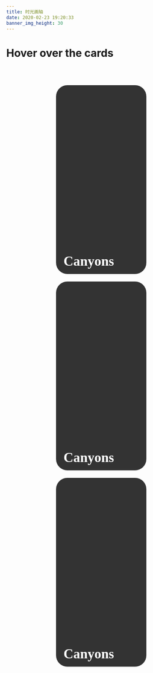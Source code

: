 ```yaml
---
title: 时光画轴
date: 2020-02-23 19:20:33
banner_img_height: 30
---
```


<h1 class="title">Hover over the cards</h1>
<div class="container">
	<div class="card-wrap">
		<div class="card">
			<div class="card-bg" style="background-image: url(https://frontend-studio-1256354221.file.myqcloud.com/img/20161106/01.jpg);"></div>
			<div class="card-info">
				<h1 class="card-header">Canyons</h1>
				<p class="card-content">Lorem ipsum dolor sit amet, consectetur adipisicing elit.</p>
			</div>
		</div>
	</div>
	<div class="card-wrap">
		<div class="card">
			<div class="card-bg" style="background-image: url(https://frontend-studio-1256354221.file.myqcloud.com/img/20161106/01.jpg);"></div>
			<div class="card-info">
				<h1 class="card-header">Canyons</h1>
				<p class="card-content">Lorem ipsum dolor sit amet, consectetur adipisicing elit.</p>
			</div>
		</div>
	</div>
	<div class="card-wrap">
		<div class="card">
			<div class="card-bg" style="background-image: url(https://frontend-studio-1256354221.file.myqcloud.com/img/20161106/01.jpg);"></div>
			<div class="card-info">
				<h1 class="card-header">Canyons</h1>
				<p class="card-content">Lorem ipsum dolor sit amet, consectetur adipisicing elit.</p>
			</div>
		</div>
	</div>
</div>
<style lang="scss">
$hoverEasing: cubic-bezier(0.23, 1, 0.32, 1);
$returnEasing: cubic-bezier(0.445, 0.05, 0.55, 0.95);
body {
	margin: 40px 0;
	font-family: "Raleway";
	font-size: 14px;
	font-weight: 500;
	background-color: #BCAAA4;
	-webkit-font-smoothing: antialiased;
}
.container {
	padding: 40px 80px;
	display: flex;
	flex-wrap: wrap;
	justify-content: center;
	line-height: 1.5em;
}
.card-wrap {
	margin: 10px;
	transform: perspective(800px);
	transform-style: preserve-3d;
	cursor: pointer;
}
.card-wrap:hover {
	.card-info {
		transform: translateY(0);
	}
	.card-info p {
		opacity: 1;
	}
	.card-info,
	.card-info p {
		transition: 0.6s $hoverEasing;
	}
	.card-info:after {
		transition: 5s $hoverEasing;
		opacity: 1;
		transform: translateY(0);
	}
	.card-bg {
		transition:
			0.6s $hoverEasing,
			opacity 5s $hoverEasing;
		opacity: 0.8;
	}
	.card {
		transition:
			0.6s $hoverEasing,
			box-shadow 2s $hoverEasing;
		box-shadow:
			rgba(white, 0.2) 0 0 40px 5px,
			rgba(white, 1) 0 0 0 1px,
			rgba(black, 0.66) 0 30px 60px 0,
			inset #333 0 0 0 5px,
			inset white 0 0 0 6px;
	}
}
.card {
	position: relative;
	flex: 0 0 240px;
	width: 240px;
	height: 320px;
	background-color: #333;
	overflow: hidden;
	border-radius: 10px;
	box-shadow:
		rgba(black, 0.66) 0 30px 60px 0,
		inset #333 0 0 0 5px,
		inset rgba(white, 0.5) 0 0 0 6px;
	transition: 1s $returnEasing;
	max-width: 600px;
	height: 500px;
	position: relative;
	background-size: cover;
	-webkit-transform-style: preserve-3d;
	transform-style: preserve-3d;
	border-radius: 30px;
	margin: 0 auto;
}
.card-bg {
	opacity: 0.5;
	position: absolute;
	top: -20px;
	left: -20px;
	width: 100%;
	height: 100%;
	padding: 20px;
	background-repeat: no-repeat;
	background-position: center;
	background-size: cover;
	transition:
		1s $returnEasing,
		opacity 5s 1s $returnEasing;
	pointer-events: none;
}
.card-info {
	padding: 20px;
	position: absolute;
	bottom: 0;
	color: #fff;
	transform: translateY(40%);
	transition: 0.6s 1.6s cubic-bezier(0.215, 0.61, 0.355, 1);
	p {
		opacity: 0;
		text-shadow: rgba(black, 1) 0 2px 3px;
		transition: 0.6s 1.6s cubic-bezier(0.215, 0.61, 0.355, 1);
	}
	* {
		position: relative;
		z-index: 1;
	}
	&:after {
		content: '';
		position: absolute;
		top: 0;
		left: 0;
		z-index: 0;
		width: 100%;
		height: 100%;
		background-image: linear-gradient(to bottom, transparent 0%, rgba(#000, 0.6) 100%);
		background-blend-mode: overlay;
		opacity: 0;
		transform: translateY(100%);
		transition: 5s 1s $returnEasing;
	}
}
.card-info h1 {
	font-family: "Playfair Display";
	font-size: 36px;
	font-weight: 700;
	text-shadow: rgba(black, 0.5) 0 10px 10px;
}
</style>